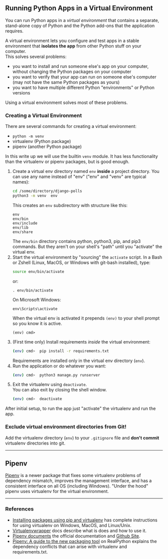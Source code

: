 ## Running Python Apps in a Virtual Environment

You can run Python apps in a *virtual environment* that contains a separate, stand-alone copy of Python and the Python add-ons that the application requires.

A virtual environment lets you configure and test apps in a stable
environment that **isolates the app** from other Python stuff on your computer.  
This solves several problems:
- you want to install and run someone else's app on your computer, without changing the Python packages on your computer
- you want to verify that your app can run on someone else's computer (may not have the same Python packages as yours)
- you want to have multiple different Python "environments" or Python versions 

Using a virtual environment solves most of these problems.

### Creating a Virtual Environment

There are several commands for creating a virtual environment:
- `python -m venv`
- virtualenv (Python package)
- pipenv (another Python package)

In this write up we will use the builtin `venv` module.  It has less functionality than the virtualenv or pipenv packages, but is good enough.

1. Create a virtual env directory named `env` **inside** a project directory. You can use any name instead of "env" ("env" and "venv" are typical names):
   ```bash
   cd /some/directory/django-polls
   python3 -m venv  env 
   ```
   This creates an `env` subdirectory with structure like this:
   ```
   env
   env/bin
   env/include
   env/lib
   env/share
   ```
   The `env/bin` directory contains python, python3, pip, and pip3 commands.  But they aren't on your shell's "path" until you "activate" the virtual env.
2. Start the virtual environment by "sourcing" the `activate` script. In a Bash or Zshell (Linux, MacOS, or Windows with git-bash installed), type:
    ```bash
    source env/bin/activate
    ```
    or:
    ```
    . env/bin/activate
    ```
    On Microsoft Windows:
    ```
    env\Scripts\activate
    ```
    When the virtual env is activated it prepends `(env)` to your shell prompt so you know it is active.  
    ```
    (env) cmd>
    ```
3. (First time only) Install requirements *inside* the virtual environment:
    ```bash
    (env) cmd>  pip install -r requirements.txt
    ```
    Requirements are installed only in the virtual env directory (`env`).
4. Run the application or do whatever you want:
    ```bash
    (env) cmd>  python3 manage.py runserver
    ```
5. Exit the virtualenv using `deactivate`.  
You can also exit by closing the shell window.
   ```bash
   (env) cmd>  deactivate
   ```

After initial setup, to run the app just "activate" the virtualenv and run the app.

### Exclude virtual environment directories from Git!

Add the virtualenv directory (`env`) to your `.gitignore` file and **don't commit** virtualenv directories into git.

---

## Pipenv

[Pipenv][pipenv] is a newer package that fixes some virtualenv problems of dependency mismatch, improves the management interface, and has a consistent interface on all OS (including Windows). "Under the hood" pipenv uses virtualenv for the virtual environment. 

---
### References

* [Installing packages using pip and virtualenv][virtualenv] has complete instructions for using virtualenv on Windows, MacOS, and Linux/Unix.
* [Virtualenvwrapper][virtualenvwrapper] docs describe what is does and how to use it.
* [Pipenv documents][pipenv] the official documentation and [Github Site][pipenv-github].
* [Pipenv: A guide to the new packaging tool][pipenv-guide] on RealPython explains the dependency conflicts that can arise with virtualenv and requirements.txt.

[virtualenv]: https://packaging.python.org/guides/installing-using-pip-and-virtual-environments/
[pipenv]: https://pipenv.kennethreitz.org/en/latest/install/
[pipenv-github]: https://github.com/pypa/pipenv
[pipenv-guide]: https://realpython.com/pipenv-guide/
[virtualenvwrapper]: https://virtualenvwrapper.readthedocs.io/en/latest/
